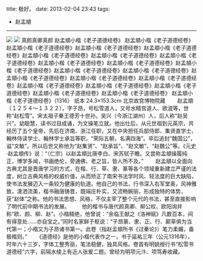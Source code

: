 title: 极好。
date: 2013-02-04 23:43
tags:
- 赵孟頫

---
![](/img/zmf0.jpg)
![](/img/zmf1.jpg)
真颜真卿真颜
赵孟頫小楷《老子道德经卷》
赵孟頫小楷《老子道德经卷》赵孟頫小楷《老子道德经卷》赵孟頫小楷《老子道德经卷》赵孟頫小楷《老子道德经卷》赵孟頫小楷《老子道德经卷》赵孟頫小楷《老子道德经卷》赵孟頫小楷《老子道德经卷》赵孟頫小楷《老子道德经卷》赵孟頫小楷《老子道德经卷》赵孟頫小楷《老子道德经卷》赵孟頫小楷《老子道德经卷》赵孟頫小楷《老子道德经卷》赵孟頫小楷《老子道德经卷》赵孟頫小楷《老子道德经卷》赵孟頫小楷《老子道德经卷》赵孟頫小楷《老子道德经卷》赵孟頫小楷《老子道德经卷》赵孟頫小楷《老子道德经卷》赵孟頫小楷《老子道德经卷》赵孟頫小楷《老子道德经卷》
赵孟頫小楷《老子道德经卷》（1316） 纸本 24.3×153.3cm 北京故宫博物院藏
　　赵孟頫（１２５４～１３２２），字子昂，号松雪道人，又号水精宫道人、欧波等，世称“赵松雪”。宋太祖子秦王德芳十世孙。吴兴（今浙江湖州）人，后人称“赵吴兴”。幼聪慧，读书过目成诵，为文操笔立就。他出仕后，从元世祖到元英宗，共经历了五个皇帝，先后在济南、浙江任职，又在中央担任兵部侍郎、集贤直学士、翰林侍读学士、翰林学士承旨等职，“荣际五朝，名满四海”。卒后追封“魏国公”，谥“文敏”。所以后世又称他为“赵集贤”、“赵承旨”、“赵文敏”、“赵魏公”等。《元史·赵孟頫传》说：“（仁宗）以赵孟頫比唐李白、宋苏轼子瞻。又尝称孟頫操履纯正，博学多闻，书画绝伦，旁通佛、老之旨，皆人所不及。”
　　赵孟頫以全面向古典尤其是晋唐学习的方式，在楷、行、草、隶、篆等各个领域重新建立严谨的法度，树立古典风格的权威价值，从而矫正了南宋书法学时风、轻法度的巨大缺陷，使书法发展迈入一条较为健康的轨道。他自己的书法，行书深入右军堂奥，风神雅致，潇洒流美，楷书融唐铸晋，既端庄朴实，又流畅婉丽，形成独特的体势，获“赵体”之称。他的书法思想、风格，不仅主宰了整个元代的书法，甚至直接影响了明代前中期书法的发展。
　　他的楷书与唐代颜真卿、柳公权、欧阳询并称“欧、颜、柳、赵”。小楷精绝，他曾说：“余临王献之《洛神赋》凡数百本，间有得意处……亦自宝之。”同时名家鲜于枢说：“子昂篆、隶、正、行、颠草俱为当代第一；小楷又为子昂诸书第一。此卷（指赵孟頫所书《过秦论》）笔力柔媚，备极楷则。”
　　《道德经》是他的小楷代表作之一，书于延祐三年（公元1316年），时年六十三岁，字体工整秀丽，笔法稳健，独具风格。卷首有明姚绶行书“松雪书道德经”六字，前隔水绫上有近人张爰二题。曾经为明项元汴、项笃寿收藏。
